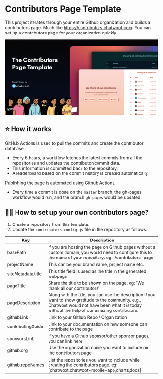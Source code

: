 # Contributors Page Template

This project iterates through your entire Github organization and builds a contributors page. Much like https://contributors.chatwoot.com. You can set up a contributors page for your organization quickly.

![intro-image](./.github/screenshots/intro-image.png)

## ⭐ How it works

GitHub Actions is used to pull the commits and create the contributor database.

- Every 6 hours, a workflow fetches the latest commits from all the repositories and updates the contributor/commit data.
- This information is committed back to the repository.
- A leaderboard based on the commit history is created automatically.

Publishing the page is automated using Github Actions.

- Every time a commit is done on the `master` branch, the gh-pages workflow would run, and the branch `gh-pages` would be updated.

## 👩‍💻 How to set up your own contributors page?

1. Create a repository from this template.
2. Update the `contributors.config.js` file in the repository as follows.

| Key                | Description                                                                                                                                                                                         |
| ------------------ | --------------------------------------------------------------------------------------------------------------------------------------------------------------------------------------------------- |
| basePath           | If you are hosting the page on Github pages without a custom domain, you would need to configure this to the name of your repository. eg: '/contributors-page'                                      |
| projectName        | This can be your brand name, project name etc.                                                                                                                                                      |
| siteMetadata.title | This title field is used as the title in the generated webpage                                                                                                                                      |
| pageTitle          | Share the title to be shown on the page. eg: 'We thank all our contributors'                                                                                                                        |
| pageDescription    | Along with the title, you can use the description if you want to show gratitude to the community. e.g., Chatwoot would not have been what it is today without the help of our amazing contributors. |
| githubLink         | Link to your Github Repo / Organization                                                                                                                                                             |
| contributingGuide  | Link to your documentation on how someone can contribute to the page                                                                                                                                |
| sponsorsLink       | If you have a Github sponsor/other sponsor pages, you can link here                                                                                                                                 |
| github.org         | Use the organization name you want to include on the contributors page                                                                                                                              |
| github.repoNames   | List the repositories you want to include while creating the contributors page. eg: [chatwoot,chatwoot-mobile-app,charts,docs]                                                                      |

